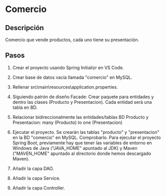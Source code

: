# Comercio

## Descripción

Comercio que vende productos, cada uno tiene su presentación.

## Pasos

1. Crear el proyecto usando Spring Initializr en VS Code.

2. Crear base de datos vacía llamada "comercio" en MySQL.

3. Rellenar src\main\resources\application.properties.

4. Siguiendo patrón de diseño Facade: Crear paquete para entidades y dentro las clases (Producto y Presentacion). Cada entidad será una tabla en BD.

5. Relacionar bidireccionalmente las entidades/tablas BD Producto y Presentacion: many (Producto) to one (Presentacion)

6. Ejecutar el proyecto. Se crearán las tablas "producto" y "presentacion" en la BD "comercio" en MySQL. Comprobarlo. Para ejecutar el proyecto Spring Boot, previamente hay que tener las variables de entorno en Windows de Java ("JAVA_HOME" apuntado al JDK) y Maven ("MAVEN_HOME" apuntado al directorio donde hemos descargado Maven).

7. Añadir la capa DAO.

8. Añadir la capa Service.

9. Añadir la capa Controller.
